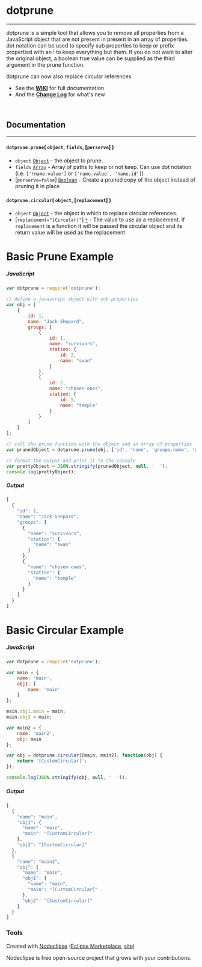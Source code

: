 

# dotprune
---
dotprune is a simple tool that allows you to remove all properties from a JavaScript object that are not present in present in an array of properties. dot notation can be used to specify sub properties to keep or prefix propertied with an ! to keep everything but them. If 
you do not want to alter the original object, a boolean true value can be supplied as the third argument in the prune function.

dotprune can now also replace circular references

* See the **[WIKI](https://github.com/bhoriuchi/dotprune/wiki)** for full documentation
* And the **[Change Log](https://github.com/bhoriuchi/dotprune/wiki/Change-Log)** for what's new

<br>

## Documentation
---
#### `dotprune.prune`( `object`, `fields`, [`perserve`] )

* `object` [`Object`](https://developer.mozilla.org/en-US/docs/Web/JavaScript/Reference/Global_Objects/Object) - the object to prune.
* `fields` [`Array`](https://developer.mozilla.org/en-US/docs/Web/JavaScript/Reference/Global_Objects/Array) - Array of paths to keep or not keep. Can use dot notation (i.e. `['!name.value']` or `['name.value', 'name.id']`)
* [`perserve=false`] [`Boolean`](https://developer.mozilla.org/en-US/docs/Web/JavaScript/Reference/Global_Objects/Boolean) - Create a pruned copy of the object instead of pruning it in place


#### `dotprune.circular`( `object`, [`replacement`] )

* `object` [`Object`](https://developer.mozilla.org/en-US/docs/Web/JavaScript/Reference/Global_Objects/Object) - the object in which to replace circular references.
* [`replacement="[Circular]"`] [`*`](https://developer.mozilla.org/en-US/docs/Web/JavaScript/Reference/Global_Objects) - The value to use as a replacement. If `replacement` is a function it will be passed the circular object and its return value will be used as the replacement


# Basic Prune Example

##### JavaScript
```js
var dotprune = require('dotprune');

// define a javascript object with sub-properties
var obj = [
    {
    	id: 1,
    	name: "Jack Shepard",
    	groups: [
    	    {
    	    	id: 1,
    	    	name: "survivors",
    	    	station: {
    	    		id: 2,
    	    		name: "swan"
    	    	}
    	    },
    	    {
    	    	id: 2,
    	    	name: "chosen ones",
    	    	station: {
    	    		id: 5,
    	    		name: "temple"
    	    	}
    	    }
    	]
    }
];

// call the prune function with the object and an array of properties
var prunedObject = dotprune.prune(obj, ['id', 'name', 'groups.name', 'groups.station.name']);

// format the output and print it to the console
var prettyObject = JSON.stringify(prunedObject, null, '  ');
console.log(prettyObject);

```

##### Output
```js
[
  {
    "id": 1,
    "name": "Jack Shepard",
    "groups": [
      {
        "name": "survivors",
        "station": {
          "name": "swan"
        }
      },
      {
        "name": "chosen ones",
        "station": {
          "name": "temple"
        }
      }
    ]
  }
]
```

# Basic Circular Example

##### JavaScript
```js
var dotprune = require('dotprune');

var main = {
    name: 'main',
    obj1: {
        name: 'main'
    }
};

main.obj1.main = main;
main.obj2 = main;

var main2 = {
    name: 'main2',
    obj: main
};

var obj = dotprune.circular([main, main2], function(obj) {
    return '[CustomCircular]';
});

console.log(JSON.stringify(obj, null, '  '));

```

##### Output
```js
[
  {
    "name": "main",
    "obj1": {
      "name": "main",
      "main": "[CustomCircular]"
    },
    "obj2": "[CustomCircular]"
  },
  {
    "name": "main2",
    "obj": {
      "name": "main",
      "obj1": {
        "name": "main",
        "main": "[CustomCircular]"
      },
      "obj2": "[CustomCircular]"
    }
  }
]
```



### Tools

Created with [Nodeclipse](https://github.com/Nodeclipse/nodeclipse-1)
 ([Eclipse Marketplace](http://marketplace.eclipse.org/content/nodeclipse), [site](http://www.nodeclipse.org))   

Nodeclipse is free open-source project that grows with your contributions.
